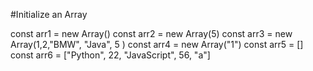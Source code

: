 #Initialize an Array

const arr1 = new Array()
const arr2 = new Array(5)
const arr3 = new Array(1,2,"BMW", "Java", 5 )
const arr4 = new Array("1")
const arr5 = []
const arr6 = ["Python", 22, "JavaScript", 56, "a"]

